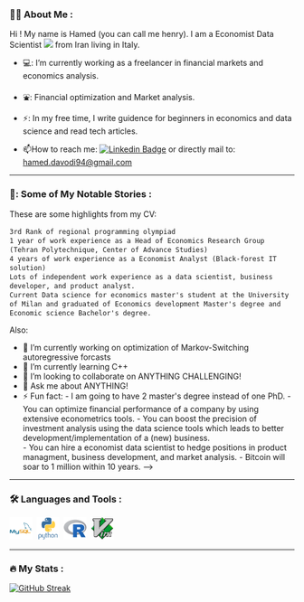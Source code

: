 ### :man_technologist: About Me :

Hi ! My name is Hamed (you can call me henry). I am a Economist Data Scientist <img src="https://media.giphy.com/media/WUlplcMpOCEmTGBtBW/giphy.gif" width="30"> from Iran living in Italy.

- 💻: I’m currently working as a freelancer in financial markets and economics analysis.

- ⛲: Financial optimization and Market analysis.

- ⚡: In my free time, I write guidence for beginners in economics and data science and read tech articles.

- :mailbox:How to reach me: [![Linkedin Badge](https://img.shields.io/badge/-hamed-blue?style=flat&logo=Linkedin&logoColor=white)](linkedin.com/in/hamed-davoodi-632a4591) or directly mail to: hamed.davodi94@gmail.com

---
### 📑: Some of My Notable Stories :

These are some highlights from my CV:

    3rd Rank of regional programming olympiad
    1 year of work experience as a Head of Economics Research Group (Tehran Polytechnique, Center of Advance Studies)
    4 years of work experience as a Economist Analyst (Black-forest IT solution)
    Lots of independent work experience as a data scientist, business developer, and product analyst.
    Current Data science for economics master's student at the University of Milan and graduated of Economics development Master's degree and Economic science Bachelor's degree. 

Also:

- 🔭 I’m currently working on optimization of Markov-Switching autoregressive forcasts
- 🌱 I’m currently learning C++
- 👯 I’m looking to collaborate on ANYTHING CHALLENGING!
- 💬 Ask me about ANYTHING!
- ⚡ Fun fact: 
      - I am going to have 2 master's degree instead of one PhD.
      - You can optimize financial performance of a company by using extensive econometrics tools.
      - You can boost the precision of investment analysis using the data science tools which leads to better development/implementation of a (new) business.   
      - You can hire a economist data scientist to hedge positions in product managment, business development, and market analysis. 
      - Bitcoin will soar to 1 million within 10 years.
-->
---

### :hammer_and_wrench: Languages and Tools :

<div>
  <img src="https://github.com/devicons/devicon/blob/master/icons/mysql/mysql-original-wordmark.svg" title="MySQL"  alt="MySQL" width="40" height="40"/>&nbsp;
    <img src="https://github.com/devicons/devicon/blob/master/icons/python/python-original-wordmark.svg" title="Python"  alt="Python" width="40" height="40"/>&nbsp;
    <img src="https://github.com/devicons/devicon/blob/master/icons/r/r-original.svg" title="R"  alt="R" width="40" height="40"/>&nbsp;
    <img src="https://github.com/devicons/devicon/blob/master/icons/vim/vim-original.svg" title="vim"  alt="vim" width="40" height="40"/>&nbsp;
    
  
---

### :fire: My Stats :
[![GitHub Streak](http://github-readme-streak-stats.herokuapp.com?user=hameddavodi&theme=dark&background=000000)](https://git.io/streak-stats)
  
